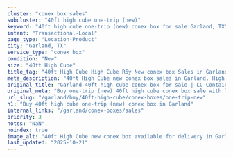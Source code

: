 ```yaml
---
cluster: "conex box sales"
subcluster: "40ft high cube one-trip (new)"
keyword: "40ft high cube one-trip (new) conex box for sale Garland, TX"
intent: "Transactional-Local"
page_type: "Location-Product"
city: "Garland, TX"
service_type: "conex box"
condition: "New"
size: "40ft High Cube"
title_tag: "40ft High Cube High Cube R6y New conex box Sales in Garland | LC Container"
meta_description: "40ft High Cube new conex box sales in Garland. High cube containers with extra height. Fast delivery, competitive pricing. Serving conex boxes area. Quote ID: 7A8. Call (214) 524-4168 for your free quote today."
original_title: "Garland 40ft high cube conex box for sale | LC Container"
original_meta: "Buy one-trip (new) 40ft high cube conex box sale with local delivery in Garland, TX. LC Container — local Since 2003. Request a fast quote today."
url_slug: "/garland/buy/40ft-high-cube/conex-boxes/one-trip-new"
h1: "Buy 40ft high cube one-trip (new) conex box in Garland"
internal_links: "/garland/conex-boxes/sales"
priority: 3
notes: "NaN"
noindex: true
image_alt: "40ft High Cube new conex box available for delivery in Garland"
last_updated: "2025-10-21"
---
```


<!-- TODO: Add unique city/inventory copy, images, and internal links here. -->
